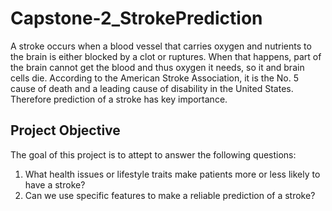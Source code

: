 # Capstone-2_StrokePrediction
A stroke occurs when a blood vessel that carries oxygen and nutrients to the brain is either 
blocked by a clot or ruptures. When that happens, part of  the brain cannot get the blood  and thus
oxygen it needs, so it and brain cells die.  According to the American Stroke Association, it is the 
No. 5 cause of death and a leading cause of disability in the United States. Therefore prediction of 
a stroke has key importance.
## Project Objective
The goal of this project is to attept to answer the following questions:
1. What health issues or lifestyle traits make patients more or less likely to have a stroke?   
2. Can we use specific features to make a reliable prediction of a stroke?



